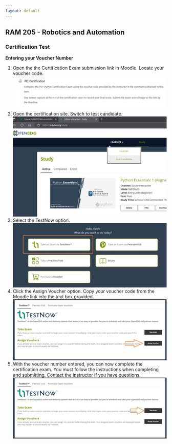 ```yaml
---
layout: default
---
```


## RAM 205 - Robotics and Automation

### Certification Test

**Entering your Voucher Number**
1. Open the the Certification Exam submission link in Moodle. Locate your voucher code.
![Cert Exam Submit on Moodle](cert_test_site_0.jpg)
2. Open the certification site. Switch to test candidate.
![Cert Exam Submit on Moodle](cert_test_site_1.jpg)
3. Select the TestNow option.
![Cert Exam Submit on Moodle](cert_test_site_2.jpg)
1. Click the Assign Voucher option. Copy your voucher code from the Moodle link into the text box provided.
![Cert Exam Submit on Moodle](cert_test_site_3.jpg)
1. With the voucher number entered, you can now complete the certification exam. You must follow the instructions when completing and submitting. Contact the instructor if you have questions.
![Cert Exam Submit on Moodle](cert_test_site_4.jpg)